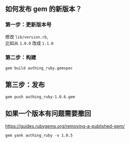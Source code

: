 ## 如何发布 gem 的新版本？

### 第一步：更新版本号
修改 `lib/version.rb`,    
比如从 `1.0.0` 改成 `1.1.0`  

### 第二步：构建
```
gem build authing_ruby.gemspec
```

## 第三步：发布
```
gem push authing_ruby-1.0.6.gem
```

## 如果一个版本有问题需要撤回
https://guides.rubygems.org/removing-a-published-gem/
```
gem yank authing_ruby -v 1.0.5
```